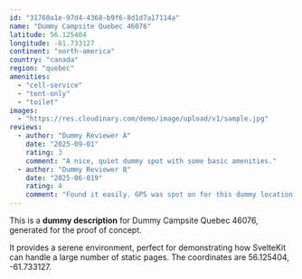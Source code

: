 ```yaml
---
id: "31760a1e-97d4-4368-b9f6-8d1d7a17114a"
name: "Dummy Campsite Quebec 46076"
latitude: 56.125404
longitude: -61.733127
continent: "north-america"
country: "canada"
region: "quebec"
amenities:
  - "cell-service"
  - "tent-only"
  - "toilet"
images:
  - "https://res.cloudinary.com/demo/image/upload/v1/sample.jpg"
reviews:
  - author: "Dummy Reviewer A"
    date: "2025-09-01"
    rating: 3
    comment: "A nice, quiet dummy spot with some basic amenities."
  - author: "Dummy Reviewer B"
    date: "2025-06-019"
    rating: 4
    comment: "Found it easily. GPS was spot on for this dummy location."
---
```


This is a **dummy description** for Dummy Campsite Quebec 46076, generated for the proof of concept.

It provides a serene environment, perfect for demonstrating how SvelteKit can handle a large number of static pages. The coordinates are 56.125404, -61.733127.
